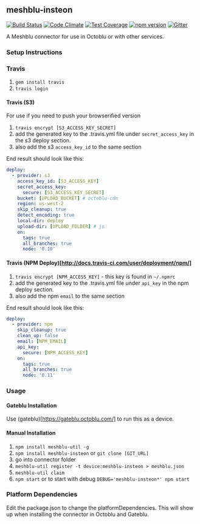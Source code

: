 ## meshblu-insteon

[![Build Status](https://travis-ci.org/octoblu/meshblu-insteon.svg?branch=master)](https://travis-ci.org/octoblu/meshblu-insteon)
[![Code Climate](https://codeclimate.com/github/octoblu/meshblu-insteon/badges/gpa.svg)](https://codeclimate.com/github/octoblu/meshblu-insteon)
[![Test Coverage](https://codeclimate.com/github/octoblu/meshblu-insteon/badges/coverage.svg)](https://codeclimate.com/github/octoblu/meshblu-insteon)
[![npm version](https://badge.fury.io/js/meshblu-insteon.svg)](http://badge.fury.io/js/meshblu-insteon)
[![Gitter](https://badges.gitter.im/octoblu/help.svg)](https://gitter.im/octoblu/help)

A Meshblu connector for use in Octoblu or with other services.

### Setup Instructions

### Travis

1. `gem install travis`
1. `travis login`

#### Travis (S3)

For use if you need to push your browserified version

1. `travis encrypt [S3_ACCESS_KEY_SECRET]`
1. add the generated key to the .travis.yml file under `secret_access_key` in the s3 deploy section.
1. also add the s3 `access_key_id` to the same section

End result should look like this:

```yml
deploy:
  - provider: s3
    access_key_id: [S3_ACCESS_KEY]
    secret_access_key:
      secure: [S3_ACCESS_KEY_SECRET]
    bucket: [UPLOAD_BUCKET] # octoblu-cdn
    region: us-west-2
    skip_cleanup: true
    detect_encoding: true
    local-dir: deploy
    upload-dir: [UPLOAD_FOLDER] # js
    on:
      tags: true
      all_branches: true
      node: '0.10'
```

#### Travis (NPM Deploy)[http://docs.travis-ci.com/user/deployment/npm/]

1. `travis encrypt [NPM_ACCESS_KEY]` - this key is found in `~/.npmrc`
1. add the generated key to the .travis.yml file under `api_key` in the npm deploy section.
1. also add the npm `email` to the same section

End result should look like this:

```yml
deploy:
  - provider: npm
    skip_cleanup: true
    clean_up: false
    email: [NPM_EMAIL]
    api_key:
      secure: [NPM_ACCESS_KEY]
    on:
      tags: true
      all_branches: true
      node: '0.11'
```

### Usage

#### Gateblu Installation

Use (gateblu)[https://gateblu.octoblu.com/] to run this as a device.

#### Manual Installation

1. `npm install meshblu-util -g`
1. `npm install meshblu-insteon` or `git clone [GIT_URL]`
1. go into connector folder
1. `meshblu-util register -t device:meshblu-insteon > meshblu.json`
1. `meshblu-util claim`
1. `npm start` or to start with debug `DEBUG='meshblu-insteon*' npm start`


### Platform Dependencies

Edit the package.json to change the platformDependencies. This will show up when installing the connector in Octoblu and Gateblu.
